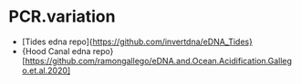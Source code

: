 # PCR.variation

 * [Tides edna repo]{https://github.com/invertdna/eDNA_Tides}
 * {Hood Canal edna repo}[https://github.com/ramongallego/eDNA.and.Ocean.Acidification.Gallego.et.al.2020]
